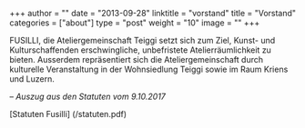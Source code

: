 +++
author = ""
date = "2013-09-28"
linktitle = "vorstand"
title = "Vorstand"
categories = ["about"]
type = "post"
weight = "10"
image = ""
+++

FUSILLI, die Ateliergemeinschaft Teiggi setzt sich zum Ziel, Kunst- und Kulturschaffenden erschwingliche, unbefristete Atelierräumlichkeit zu bieten. Ausserdem repräsentiert sich die Ateliergemeinschaft durch kulturelle Veranstaltung in der Wohnsiedlung Teiggi sowie im Raum Kriens und Luzern.

*– Auszug aus den Statuten vom 9.10.2017*


[Statuten Fusilli] (/statuten.pdf)


